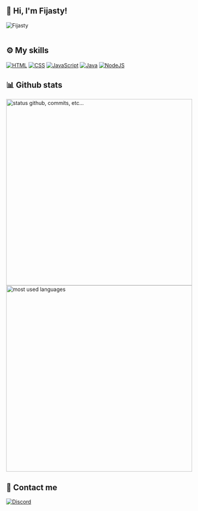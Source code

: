  ## 👋 Hi, I'm Fijasty!


<img src="https://komarev.com/ghpvc/?username=Fijasty" alt="Fijasty" /><br/><br/>


## ⚙️ My skills
[<img align="center" alt="HTML" src="https://img.shields.io/badge/html%20-%23E34F26.svg?&style=for-the-badge&logo=html5&logoColor=white"/>][html]
[<img align="center" alt="CSS" src="https://img.shields.io/badge/css%20-%231572B6.svg?&style=for-the-badge&logo=css3&logoColor=white"/>][css]
[<img align="center" alt="JavaScript" src="https://img.shields.io/badge/javascript%20-%23323330.svg?&style=for-the-badge&logo=javascript&logoColor=%23F7DF1E&color=3d3919"/>][js]
[<img align="center" alt="Java" src="https://img.shields.io/badge/java%20-%23323330.svg?&style=for-the-badge&logo=java&logoColor=%23F7DF1E&color=094269"/>][java]
[<img align="center" alt="NodeJS" src="https://img.shields.io/badge/node.js%20-%231572B6.svg?&style=for-the-badge&logo=node.js&logoColor=white&color=68a063"/>][nodejs]

## 📊 Github stats 

<p align="left">
    <img alt="status github, commits, etc..." width="500px" src="https://github-readme-stats.vercel.app/api?username=fijasty&count_private=true&show_icons=true&custom_title=Github&hide_border=true&theme=dark&title_color=cb1aad&text_color=fff&layout=compact&border_radius=8"
    /> <br>
    <img alt="most used languages" width="500px" src="https://github-readme-stats.vercel.app/api/top-langs/?username=fijasty&count_private=true&hide_border=true&show_icons=true&theme=dark&title_color=cb1aad&text_color=fff&layout=compact&langs_count=20&hide=hack,swift,kotlin,objective-c"/>
</p>

## 📮 Contact me

[<img align="center" alt="Discord" src="https://img.shields.io/badge/-Fijasty%235346-blue?style=for-the-badge&logo=discord"/>][discord]

[discord]: https://discord.gg/SsyvRgnv2D
[html]: https://www.w3schools.com/html/
[css]: https://www.w3schools.com/css/
[js]: https://www.w3schools.com/js/
[java]: https://www.java.com/pl/
[nodejs]: https://nodejs.org/en/
